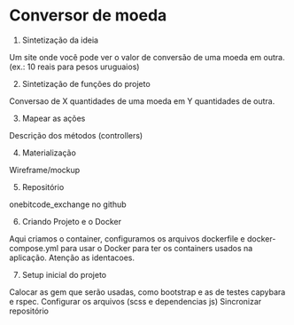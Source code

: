 # Conversor de moeda

1. Sintetização da ideia

Um site onde você pode ver o valor de conversão de uma moeda em outra.
(ex.: 10 reais para pesos uruguaios)

 2. Sintetização de funções do projeto

Conversao de X quantidades de uma moeda em Y quantidades de outra.

3. Mapear as ações

Descrição dos métodos (controllers)

4. Materialização

Wireframe/mockup

5. Repositório

onebitcode_exchange no github

6. Criando Projeto e o Docker

Aqui criamos o container, configuramos os arquivos dockerfile e docker-compose.yml para usar o Docker para ter os containers usados na aplicação.
Atenção as identacoes.

7. Setup inicial do projeto

Calocar as gem que serão usadas, como bootstrap e as de testes capybara e rspec.
Configurar os arquivos (scss e dependencias js)
Sincronizar repositório

